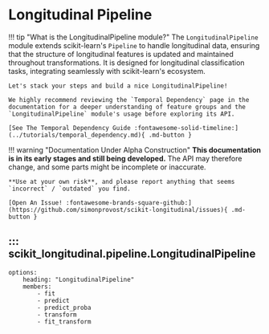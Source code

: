 # Longitudinal Pipeline

!!! tip "What is the LongitudinalPipeline module?"
    The `LongitudinalPipeline` module extends scikit-learn's `Pipeline` to handle longitudinal data, ensuring that
    the structure of longitudinal features is updated and maintained throughout transformations. 
    It is designed for longitudinal classification tasks, integrating seamlessly with scikit-learn's ecosystem.

    Let's stack your steps and build a nice LongitudinalPipeline!

    We highly recommend reviewing the `Temporal Dependency` page in the documentation for a deeper understanding of feature groups and the `LongitudinalPipeline` module's usage before exploring its API.

    [See The Temporal Dependency Guide :fontawesome-solid-timeline:](../tutorials/temporal_dependency.md){ .md-button }

!!! warning "Documentation Under Alpha Construction"
    **This documentation is in its early stages and still being developed.** The API may therefore change, and some parts might be incomplete or inaccurate.

    **Use at your own risk**, and please report anything that seems `incorrect` / `outdated` you find.

    [Open An Issue! :fontawesome-brands-square-github:](https://github.com/simonprovost/scikit-longitudinal/issues){ .md-button }

## ::: scikit_longitudinal.pipeline.LongitudinalPipeline
    options:
        heading: "LongitudinalPipeline"
        members:
            - fit
            - predict
            - predict_proba
            - transform
            - fit_transform
